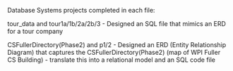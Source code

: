 Database Systems projects completed in each file:

tour_data and tour1a/1b/2a/2b/3 - Designed an SQL file that mimics an ERD for a tour company

CSFullerDirectory(Phase2) and p1/2 - Designed an ERD (Entity Relationship Diagram) that captures the CSFullerDirectory(Phase2) (map of WPI Fuller CS Building) - translate this into a relational model and an SQL code file
